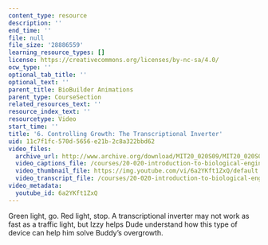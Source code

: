 ```yaml
---
content_type: resource
description: ''
end_time: ''
file: null
file_size: '28886559'
learning_resource_types: []
license: https://creativecommons.org/licenses/by-nc-sa/4.0/
ocw_type: ''
optional_tab_title: ''
optional_text: ''
parent_title: BioBuilder Animations
parent_type: CourseSection
related_resources_text: ''
resource_index_text: ''
resourcetype: Video
start_time: ''
title: '6. Controlling Growth: The Transcriptional Inverter'
uid: 11c7f1fc-570d-5656-e21b-2c8a322bbd62
video_files:
  archive_url: http://www.archive.org/download/MIT20_020S09/MIT20_020S09_inverter.mp4
  video_captions_file: /courses/20-020-introduction-to-biological-engineering-design-spring-2009/1b8a5a51362052e7aa045289699e66d4_6a2YKft1ZxQ.vtt
  video_thumbnail_file: https://img.youtube.com/vi/6a2YKft1ZxQ/default.jpg
  video_transcript_file: /courses/20-020-introduction-to-biological-engineering-design-spring-2009/ae64311e5dbfeb56d5f053d92469e2ef_6a2YKft1ZxQ.pdf
video_metadata:
  youtube_id: 6a2YKft1ZxQ
---
```


Green light, go. Red light, stop. A transcriptional inverter may not work as fast as a traffic light, but Izzy helps Dude understand how this type of device can help him solve Buddy’s overgrowth.

